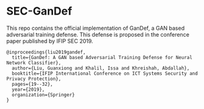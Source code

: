 # SEC-GanDef
This repo contains the official implementation of GanDef, a GAN based adversarial training defense. This defense is proposed in the conference paper published by IFIP SEC 2019.
```
@inproceedings{liu2019gandef,
  title={GanDef: A GAN based Adversarial Training Defense for Neural Network Classifier},
  author={Liu, Guanxiong and Khalil, Issa and Khreishah, Abdallah},
  booktitle={IFIP International Conference on ICT Systems Security and Privacy Protection},
  pages={19--32},
  year={2019},
  organization={Springer}
}
```
